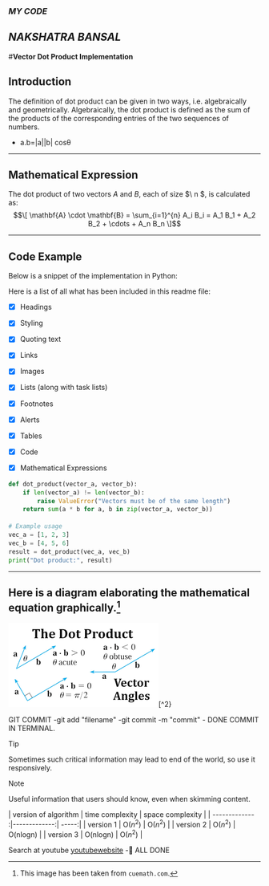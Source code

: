 ### _MY CODE_ 
## _NAKSHATRA BANSAL_
#**Vector Dot Product Implementation**

## **Introduction**
The definition of dot product can be given in two ways, i.e. algebraically and geometrically. Algebraically, the dot product is defined as the sum of the products of the corresponding entries of the two sequences of numbers.
- a.b=|a||b| cosθ

---

## **Mathematical Expression**  
The dot product of two vectors _A_  and _B_, each of size $\ n \$, is calculated as:
$$\[
\mathbf{A} \cdot \mathbf{B} = \sum_{i=1}^{n} A_i B_i = A_1 B_1 + A_2 B_2 + \cdots + A_n B_n
\]$$

---

## **Code Example**  
Below is a snippet of the implementation in Python:  

Here is a list of all what has been included in this readme file:
- [x] Headings
- [x] Styling
- [x] Quoting text
- [x] Links
- [x] Images
- [x] Lists (along with task lists)
- [x] Footnotes
- [x] Alerts
- [x] Tables
- [x] Code
- [x] Mathematical Expressions


```python
def dot_product(vector_a, vector_b):
    if len(vector_a) != len(vector_b):
        raise ValueError("Vectors must be of the same length")
    return sum(a * b for a, b in zip(vector_a, vector_b))

# Example usage
vec_a = [1, 2, 3]
vec_b = [4, 5, 6]
result = dot_product(vec_a, vec_b)
print("Dot product:", result)
```
---
## Here is a diagram elaborating the mathematical equation graphically.[^1]

![vector dot product](dotproduct.png)[^2}

[^1]: This image has been taken from `cuemath.com`.
[^2]: Dot product image.

GIT COMMIT
    -git add "filename" 
    -git commit -m "commit"
        - DONE COMMIT IN TERMINAL.

> [!TIP]
> Sometimes such critical information may lead to end of the world, so use it responsively.

> [!NOTE]
> Useful information that users should know, even when skimming content.


| version of algorithm       | time complexity          | space complexity  |
| ------------- :|-------------:| -----:|
| version 1      | O($n^2$) | O($n^2$) |
| version 2     | O($n^2$)     |  O(nlogn) |
| version 3 | O(nlogn)      |    O($n^2$) |



Search at youtube [youtubewebsite](https://www.youtube.com/)
-:tada: ALL DONE 
